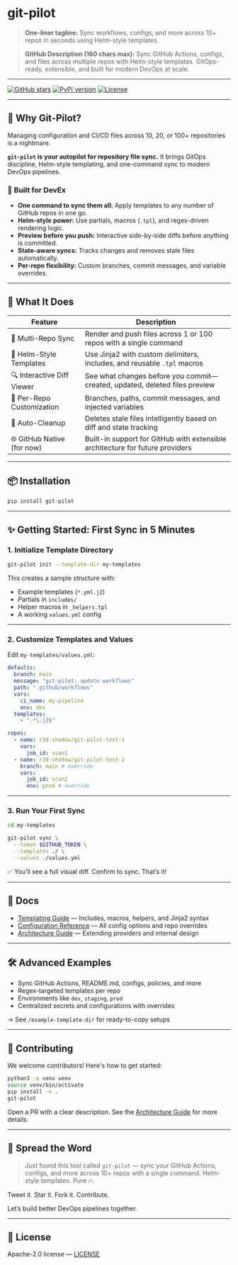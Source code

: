 # git-pilot

> **One-liner tagline:** Sync workflows, configs, and more across 10+ repos in seconds using Helm-style templates.

> **GitHub Description (160 chars max):**
> Sync GitHub Actions, configs, and files across multiple repos with Helm-style templates. GitOps-ready, extensible, and built for modern DevOps at scale.

---

[![GitHub stars](https://img.shields.io/github/stars/r3d-shadow/git-pilot?style=social)](https://github.com/r3d-shadow/git-pilot/stargazers)
[![PyPI version](https://img.shields.io/pypi/v/git-pilot)](https://pypi.org/project/git-pilot/)
[![License](https://img.shields.io/github/license/r3d-shadow/git-pilot)](LICENSE)

---

## 🚀 Why Git-Pilot?

Managing configuration and CI/CD files across 10, 20, or 100+ repositories is a nightmare.

**`git-pilot` is your autopilot for repository file sync.** It brings GitOps discipline, Helm-style templating, and one-command sync to modern DevOps pipelines.

### 🧠 Built for DevEx

* **One command to sync them all:** Apply templates to any number of GitHub repos in one go.
* **Helm-style power:** Use partials, macros (`.tpl`), and regex-driven rendering logic.
* **Preview before you push:** Interactive side-by-side diffs before anything is committed.
* **State-aware syncs:** Tracks changes and removes stale files automatically.
* **Per-repo flexibility:** Custom branches, commit messages, and variable overrides.

---

## 🧰 What It Does

| Feature                    | Description                                                                   |
| -------------------------- | ----------------------------------------------------------------------------- |
| 🔁 Multi-Repo Sync         | Render and push files across 1 or 100 repos with a single command             |
| 🧩 Helm-Style Templates    | Use Jinja2 with custom delimiters, includes, and reusable `.tpl` macros       |
| 🔍 Interactive Diff Viewer | See what changes before you commit—created, updated, deleted files preview    |
| 🧬 Per-Repo Customization  | Branches, paths, commit messages, and injected variables                      |
| 🧹 Auto-Cleanup            | Deletes stale files intelligently based on diff and state tracking            |
| 🌐 GitHub Native (for now) | Built-in support for GitHub with extensible architecture for future providers |

---

## 📦 Installation

```bash
pip install git-pilot
```

---

## ✨ Getting Started: First Sync in 5 Minutes

### 1. Initialize Template Directory

```bash
git-pilot init --template-dir my-templates
```

This creates a sample structure with:

* Example templates (`*.yml.j2`)
* Partials in `includes/`
* Helper macros in `_helpers.tpl`
* A working `values.yml` config

---

### 2. Customize Templates and Values

Edit `my-templates/values.yml`:

```yaml
defaults:
  branch: main
  message: "git-pilot: update workflows"
  path: ".github/workflows"
  vars:
    ci_name: my-pipeline
    env: dev
  templates:
    - ".*\.j2$"

repos:
  - name: r3d-shadow/git-pilot-test-1
    vars:
      job_id: scan1
  - name: r3d-shadow/git-pilot-test-2
    branch: main # override
    vars:
      job_id: scan2
      env: prod # override
```

---

### 3. Run Your First Sync

```bash
cd my-templates

git-pilot sync \
  --token $GITHUB_TOKEN \
  --templates ./ \
  --values ./values.yml
```

✅ You’ll see a full visual diff. Confirm to sync. That’s it!

---

## 📘 Docs

* [Templating Guide](docs/templating.md) — Includes, macros, helpers, and Jinja2 syntax
* [Configuration Reference](docs/configuration.md) — All config options and repo overrides
* [Architecture Guide](docs/architecture-guide.md) — Extending providers and internal design

---

## 🛠️ Advanced Examples

* Sync GitHub Actions, README.md, configs, policies, and more
* Regex-targeted templates per repo
* Environments like `dev`, `staging`, `prod`
* Centralized secrets and configurations with overrides

→ See `/example-template-dir` for ready-to-copy setups

---

## 🤝 Contributing

We welcome contributors! Here's how to get started:

```bash
python3 -m venv venv
source venv/bin/activate
pip install -e .
git-pilot
```

Open a PR with a clear description. See the [Architecture Guide](docs/architecture-guide.md) for more details.

---

## 🚀 Spread the Word

> Just found this tool called `git-pilot` — sync your GitHub Actions, configs, and more across 10+ repos with a single command. Helm-style templates. Pure 🔥.

Tweet it. Star it. Fork it. Contribute.

Let’s build better DevOps pipelines together.

---

## 🪪 License

Apache-2.0 license — [LICENSE](./LICENSE)


